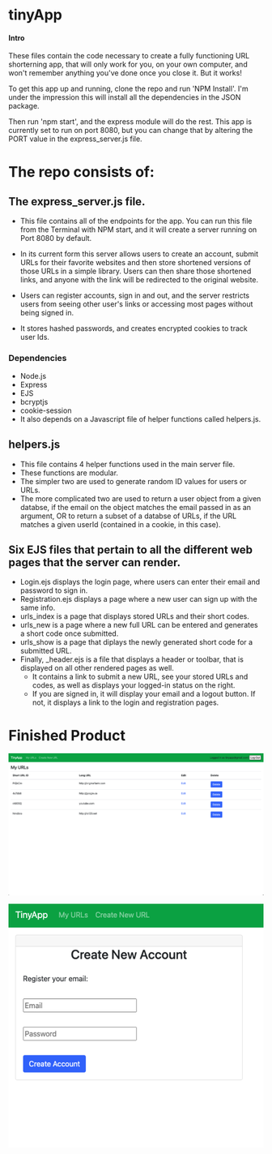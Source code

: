 # tinyApp

#### Intro

These files contain the code necessary to create a fully functioning URL shorterning app, that will only work for you, on your own computer, and won't remember anything you've done once you close it. But it works!

To get this app up and running, clone the repo and run 'NPM Install'. I'm under the impression this will install all the dependencies in the JSON package. 

Then run 'npm start', and the express module will do the rest. This app is currently set to run on port 8080, but you can change that by altering the PORT value in the express_server.js file. 


# The repo consists of:

## The express_server.js file.
- This file contains all of the endpoints for the app. You can run this file from the Terminal with NPM start, and it will create a server running on Port 8080 by default. 

- In its current form this server allows users to create an account, submit URLs for their favorite websites and then store shortened versions of those URLs in a simple library. Users can then share those shortened links, and anyone with the link will be redirected to the original website. 
- Users can register accounts, sign in and out, and the server restricts users from seeing other user's links or accessing most pages without being signed in. 
- It stores hashed passwords, and creates encrypted cookies to track user Ids. 

### Dependencies
- Node.js
- Express
- EJS
- bcryptjs
- cookie-session
- It also depends on a Javascript file of helper functions called helpers.js. 

## helpers.js
- This file contains 4 helper functions used in the main server file. 
- These functions are modular.  
- The simpler two are used to generate random ID values for users or URLs. 
- The more complicated two are used to return a user object from a given databse, if the email on the object matches the email passed in as an argument, OR to return a subset of a databse of URLs, if the URL matches a given userId (contained in a cookie, in this case).

## Six EJS files that pertain to all the different web pages that the server can render. 
- Login.ejs displays the login page, where users can enter their email and password to sign in. 
- Registration.ejs displays a page where a new user can sign up with the same info. 
- urls_index is a page that displays stored URLs and their short codes. 
- urls_new is a page where a new full URL can be entered and generates a short code once submitted. 
- urls_show is a page that diplays the newly generated short code for a submitted URL. 
- Finally, _header.ejs is a file that displays a header or toolbar, that is displayed on all other rendered pages as well.
  - It contains a link to submit a new URL, see your stored URLs and codes, as well as displays your logged-in status on the right. 
  - If you are signed in, it will display your email and a logout button. If not, it displays a link to the login and registration pages. 
  
# Finished Product
!["Screenshot of URLs page"](https://github.com/t-smift/tinyApp/blob/main/docs/Screen%20Shot%202022-10-06%20at%206.51.36%20PM.png?raw=true)

!["Screenshot of register page"](https://github.com/t-smift/tinyApp/blob/main/docs/Screen%20Shot%202022-10-06%20at%206.52.05%20PM.png?raw=true)


